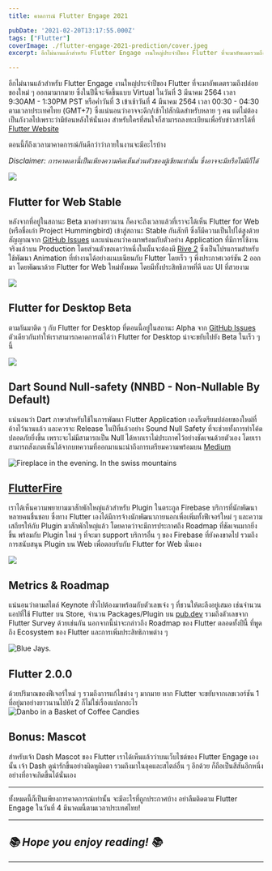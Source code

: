```yaml
---
title: คาดการณ์ Flutter Engage 2021

pubDate: '2021-02-20T13:17:55.000Z'
tags: ["Flutter"]
coverImage: ./flutter-engage-2021-prediction/cover.jpeg
excerpt: อีกไม่นานแล้วสำหรับ Flutter Engage งานใหญ่ประจำปีของ Flutter ที่จะมาอัพเดตรวมถึงปล่อยของใหม่ ๆ ออกมามากมาย ตอนนี้ก็ถึงเวลามาคาดการณ์กันดีกว่าว่าภายในงานจะมีอะไรบ้าง

---
```


อีกไม่นานแล้วสำหรับ Flutter Engage งานใหญ่ประจำปีของ Flutter ที่จะมาอัพเดตรวมถึงปล่อยของใหม่ ๆ ออกมามากมาย ซึ่งในปีนี้จะจัดขึ้นแบบ Virtual ในวันที่ 3 มีนาคม 2564 เวลา 9:30AM - 1:30PM PST หรือค่ำวันที่ 3 เข้าเช้าวันที่ 4 มีนาคม 2564 เวลา 00:30 - 04:30 ตามเวลาประเทศไทย (GMT+7) ซึ่งแน่นอนว่าอาจจะดึก/เช้าไปสักนิดสำหรับหลาย ๆ คน แต่ไม่ต้องเป็นกังวลไปเพราะว่ามีย้อนหลังให้นั่นเอง สำหรับใครที่สนใจก็สามารถลงทะเบียนเพื่อรับข่าวสารได้ที่ [Flutter Website](https://events.flutter.dev)

ตอนนี้ก็ถึงเวลามาคาดการณ์กันดีกว่าว่าภายในงานจะมีอะไรบ้าง

*Disclaimer: การคาดเดานี้เป็นเพียงความคิดเห็นส่วนตัวของผู้เขียนเท่านั้น ซึ่งอาจจะมีหรือไม่มีก็ได้*

![](https://images.unsplash.com/photo-1542744095-291d1f67b221?crop=entropy&amp;cs=tinysrgb&amp;fit=max&amp;fm=jpg&amp;ixid=MXwxMTc3M3wwfDF8c2VhcmNofDN8fHdlYnxlbnwwfHx8&amp;ixlib=rb-1.2.1&amp;q=80&amp;w=2000)
## Flutter for Web Stable

หลังจากที่อยู่ในสถานะ Beta มาอย่างยาวนาน ก็คงจะถึงเวลาแล้วที่เราจะได้เห็น Flutter for Web (หรือชื่อเก่า Project Hummingbird) เข้าสู่สถานะ Stable กันสักที ซึ่งก็มีความเป็นไปได้สูงด้วย สัญญาณจาก [GitHub Issues](https://github.com/flutter/flutter/pull/76433) และแน่นอนว่าคงมาพร้อมกับตัวอย่าง Application ที่มีการใช้งานจริงแล้วบน Production โดยส่วนตัวขอเดาว่าหนึ่งในนั้นจะต้องมี [Rive 2](https://rive.app) ซึ่งเป็นโปรแกรมสำหรับใช้พัฒนา Animation ที่ทำงานได้อย่างแนบเนียนกับ Flutter โดยเร็ว ๆ พึ่งประกาศเวอร์ชัน 2 ออกมา โดยพัฒนาด้วย Flutter for Web ใหม่ทั้งหมด โดยมีทั้งประสิทธิภาพที่ดี และ UI ที่สวยงาม

![](https://images.unsplash.com/photo-1593642532400-2682810df593?crop=entropy&amp;cs=tinysrgb&amp;fit=max&amp;fm=jpg&amp;ixid=MXwxMTc3M3wxfDF8c2VhcmNofDF8fGRlc2t0b3B8ZW58MHx8fA&amp;ixlib=rb-1.2.1&amp;q=80&amp;w=2000)
##  Flutter for Desktop Beta

ตามกันมาติด ๆ กับ Flutter for Desktop ที่ตอนนี้อยู่ในสถานะ Alpha จาก [GitHub Issues](https://github.com/flutter/flutter/pull/76433) ตัวเดียวกันทำให้เราสามารถคาดการณ์ได้ว่า Flutter for Desktop น่าจะขยับไปยัง Beta ในเร็ว ๆ นี้

![](https://images.unsplash.com/photo-1564900132589-61cd95f9bd84?crop=entropy&amp;cs=tinysrgb&amp;fit=max&amp;fm=jpg&amp;ixid=MXwxMTc3M3wwfDF8c2VhcmNofDR8fGRhcnR8ZW58MHx8fA&amp;ixlib=rb-1.2.1&amp;q=80&amp;w=2000)
## Dart Sound Null-safety (NNBD - Non-Nullable By Default)

แน่นอนว่า Dart ภาษาสำหรับใช้ในการพัฒนา Flutter Application เองก็เตรียมปล่อยของใหม่ที่ค้างไว้นานแล้ว และควรจะ Release ในปีที่แล้วอย่าง Sound Null Safety ที่จะช่วยทั้งการทำโค้ดปลอดภัยยิ่งขึ้น เพราะจะไม่มีสามารถเป็น Null ได้หากเราไม่ประกาศไว้อย่างชัดเจนด้วยตัวเอง โดยเราสามารถสังเกตเห็นได้จากบทความที่ออกมาแนะนำถึงการเตรียมความพร้อมบน [Medium](https://medium.com/dartlang/preparing-the-dart-and-flutter-ecosystem-for-null-safety-e550ce72c010)

![Fireplace in the evening. In the swiss mountains](https://images.unsplash.com/photo-1556191325-0e553d4de1fb?crop=entropy&amp;cs=tinysrgb&amp;fit=max&amp;fm=jpg&amp;ixid=MXwxMTc3M3wwfDF8c2VhcmNofDM2fHxmaXJlfGVufDB8fHw&amp;ixlib=rb-1.2.1&amp;q=80&amp;w=2000)
## [FlutterFire](https://firebase.flutter.dev)

เราได้เห็นความพยายามมาสักพักใหญ่แล้วสำหรับ Plugin ในตระกูล Firebase บริการที่นักพัฒนาหลายคนชื่นชอบ ซึ่งทาง Flutter เองได้มีการจ้างนักพัฒนาภายนอกเพื่อเพิ่มทั้งฟีเจอร์ใหม่ ๆ และความเสถียรให้กับ Plugin มาสักพักใหญ่แล้ว โดยคาดว่าจะมีการประกาศถึง Roadmap ที่ชัดเจนมากยิ่งขึ้น พร้อมกับ Plugin ใหม่ ๆ ที่จะมา support บริการอื่น ๆ ของ Firebase ที่ยังคงขาดไป รวมถึงการสนับสนุน Plugin บน Web เพื่อตอบรับกับ Flutter for Web นั่นเอง

![](https://images.unsplash.com/photo-1590103514966-5e2a11c13e21?crop=entropy&amp;cs=tinysrgb&amp;fit=max&amp;fm=jpg&amp;ixid=MXwxMTc3M3wwfDF8c2VhcmNofDJ8fHJvYWRtYXB8ZW58MHx8fA&amp;ixlib=rb-1.2.1&amp;q=80&amp;w=2000)
## Metrics & Roadmap

แน่นอนว่าตามสไตล์ Keynote ทั่วไปต้องมาพร้อมกับตัวเลขเจ๋ง ๆ ที่ชวนให้ตะลึงอยู่เสมอ เช่นจำนวนแอปที่ใช้ Flutter บน Store​, จำนวน Packages/Plugin บน [pub.dev](https://pub.dev) รวมถึงตัวเลขจาก Flutter Survey ด้วยเช่นกัน นอกจากนี้น่าจะกล่าวถึง Roadmap ของ Flutter ตลอดทั้งปีนี้ ที่พูดถึง Ecosystem ของ Flutter และการเพิ่มประสิทธิภาพต่าง ๆ

![Blue Jays.](https://images.unsplash.com/photo-1579273168832-1c6639363dad?crop=entropy&amp;cs=tinysrgb&amp;fit=max&amp;fm=jpg&amp;ixid=MXwxMTc3M3wwfDF8c2VhcmNofDh8fHR3b3xlbnwwfHx8&amp;ixlib=rb-1.2.1&amp;q=80&amp;w=2000)
## Flutter 2.0.0

ด้วยปริมาณของฟีเจอร์ใหม่ ๆ รวมถึงการแก้ไขต่าง ๆ มากมาย หาก Flutter จะขยับจากเลขเวอร์ชัน 1 ที่อยู่มาอย่างยาวนานไปยัง 2 ก็ไม่ใช่เรื่องแปลกอะไร
![Danbo in a Basket of Coffee Candies](https://images.unsplash.com/photo-1576342334534-8a104dc1af24?crop=entropy&amp;cs=tinysrgb&amp;fit=max&amp;fm=jpg&amp;ixid=MXwxMTc3M3wwfDF8c2VhcmNofDc1fHxtYXNjb3R8ZW58MHx8fA&amp;ixlib=rb-1.2.1&amp;q=80&amp;w=2000)
## Bonus: Mascot

สำหรับเจ้า Dash Mascot ของ Flutter เราได้เห็นแล้วว่าบนเว็บไซต์ของ Flutter Engage เองนั้น เจ้า Dash ดูน่ารักขึ้นอย่างผิดหูผิดตา รวมถึงมาในลุคและสไตล์อื่น ๆ อีกด้วย ก็ถือเป็นสีสันอีกหนึ่งอย่างที่อาจเกิดขึ้นได้นั่นเอง

---

ทั้งหมดนี้ก็เป็นเพียงการคาดการณ์เท่านั้น จะมีอะไรที่ถูกประกาศบ้าง อย่าลืมติดตาม Flutter Engage ในวันที่ 4 มีนาคมนี้ตามเวลาประเทศไทย!

---

## *📚 Hope you enjoy reading! 📚*

---
